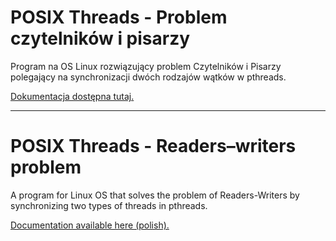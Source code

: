 # POSIX Threads - Problem czytelników i pisarzy

Program na OS Linux rozwiązujący problem Czytelników
i Pisarzy polegający na synchronizacji dwóch rodzajów
wątków w pthreads.

[Dokumentacja dostępna tutaj.](Dokumentacja_czytelnicy_i_pisarze.pdf)

---------------------------------------------------------------------

# POSIX Threads - Readers–writers problem

A program for Linux OS that solves the problem of Readers-Writers 
by synchronizing two types of threads in pthreads.

[Documentation available here (polish).](Dokumentacja_czytelnicy_i_pisarze.pdf)
